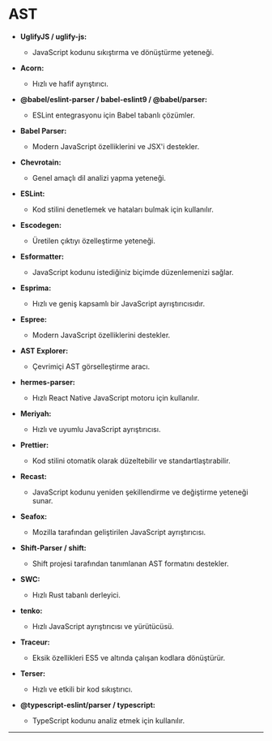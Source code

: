 # AST
- **UglifyJS / uglify-js:**
  - JavaScript kodunu sıkıştırma ve dönüştürme yeteneği.

- **Acorn:**
  - Hızlı ve hafif ayrıştırıcı.

- **@babel/eslint-parser / babel-eslint9 / @babel/parser:**
  - ESLint entegrasyonu için Babel tabanlı çözümler.

- **Babel Parser:**
  - Modern JavaScript özelliklerini ve JSX'i destekler.

- **Chevrotain:**
  - Genel amaçlı dil analizi yapma yeteneği.

- **ESLint:**
  - Kod stilini denetlemek ve hataları bulmak için kullanılır.

- **Escodegen:**
  - Üretilen çıktıyı özelleştirme yeteneği.

- **Esformatter:**
  - JavaScript kodunu istediğiniz biçimde düzenlemenizi sağlar.

- **Esprima:**
  - Hızlı ve geniş kapsamlı bir JavaScript ayrıştırıcısıdır.

- **Espree:**
  - Modern JavaScript özelliklerini destekler.

- **AST Explorer:**
  - Çevrimiçi AST görselleştirme aracı.

- **hermes-parser:**
  - Hızlı React Native JavaScript motoru için kullanılır.

- **Meriyah:**
  - Hızlı ve uyumlu JavaScript ayrıştırıcısı.

- **Prettier:**
  - Kod stilini otomatik olarak düzeltebilir ve standartlaştırabilir.

- **Recast:**
  - JavaScript kodunu yeniden şekillendirme ve değiştirme yeteneği sunar.

- **Seafox:**
  - Mozilla tarafından geliştirilen JavaScript ayrıştırıcısı.

- **Shift-Parser / shift:**
  - Shift projesi tarafından tanımlanan AST formatını destekler.

- **SWC:**
  - Hızlı Rust tabanlı derleyici.

- **tenko:**
  - Hızlı JavaScript ayrıştırıcısı ve yürütücüsü.

- **Traceur:**
  - Eksik özellikleri ES5 ve altında çalışan kodlara dönüştürür.

- **Terser:**
  - Hızlı ve etkili bir kod sıkıştırıcı.

- **@typescript-eslint/parser / typescript:**
  - TypeScript kodunu analiz etmek için kullanılır.

---
